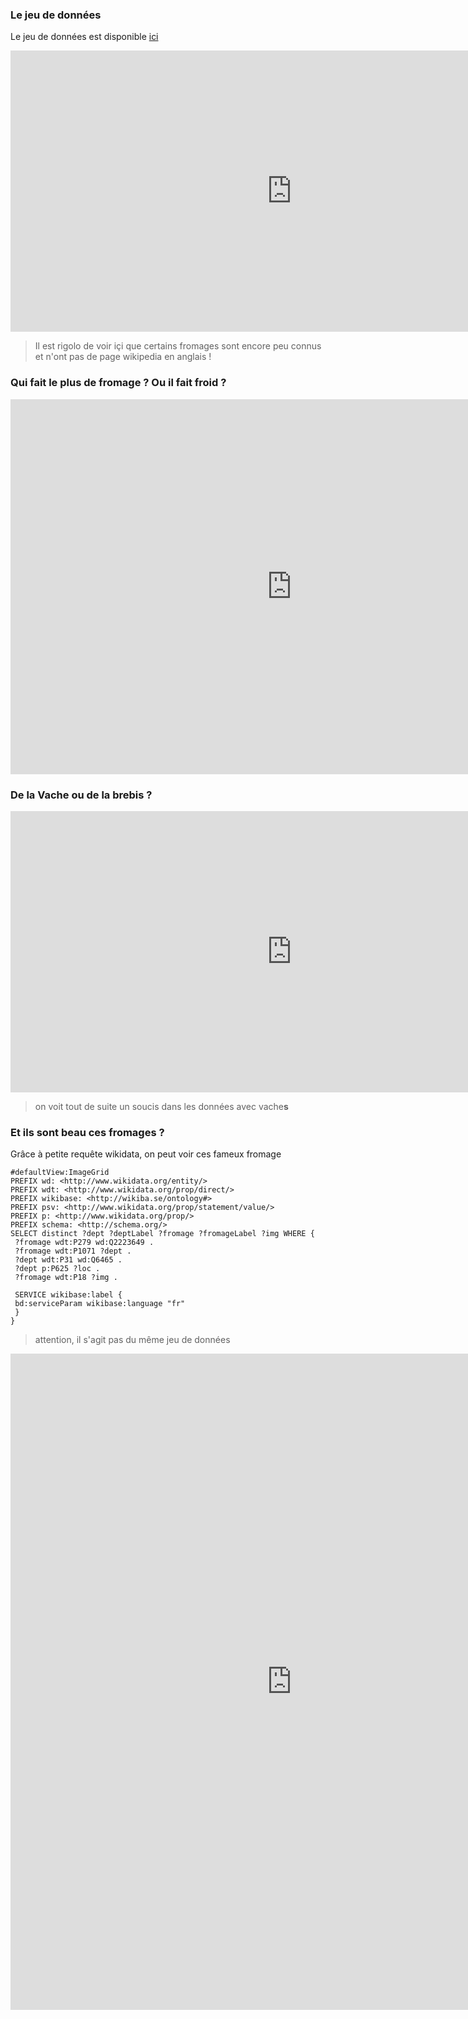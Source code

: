 ### Le jeu de données 
Le jeu de données est disponible [ici](https://data.opendatasoft.com/explore/dataset/fromagescsv-fromagescsv%40public/information/?disjunctive.fromage)
<iframe src="https://data.opendatasoft.com/explore/embed/dataset/fromagescsv-fromagescsv@public/table/?disjunctive.fromage&static=false&datasetcard=false" width="900" height="450" frameborder="0"></iframe>

> Il est rigolo de voir içi que certains fromages sont encore peu connus et n'ont pas de page wikipedia en anglais ! 

### Qui fait le plus de fromage ? Ou il fait froid ?

<iframe frameborder="0" width="900" height="600" src="https://data.opendatasoft.com/map/embed/carte_des_fromages/?&static=false&scrollWheelZoom=false"></iframe>

### De la Vache ou de la brebis ?

<iframe src="https://data.opendatasoft.com/chart/embed/?dataChart=eyJ0aW1lc2NhbGUiOiIiLCJxdWVyaWVzIjpbeyJjaGFydHMiOlt7ImFsaWduTW9udGgiOnRydWUsInR5cGUiOiJ0cmVlbWFwIiwiZnVuYyI6IkNPVU5UIiwic2NpZW50aWZpY0Rpc3BsYXkiOnRydWUsImNvbG9yIjoicmFuZ2UtY3VzdG9tIn1dLCJjb25maWciOnsiZGF0YXNldCI6ImZyb21hZ2VzY3N2LWZyb21hZ2VzY3N2QHB1YmxpYyIsIm9wdGlvbnMiOnt9fSwieEF4aXMiOiJsYWl0IiwibWF4cG9pbnRzIjoyMDAsInNvcnQiOiIiLCJzZXJpZXNCcmVha2Rvd24iOiIiLCJzZXJpZXNCcmVha2Rvd25UaW1lc2NhbGUiOiIifV0sImFsaWduTW9udGgiOnRydWUsImRpc3BsYXlMZWdlbmQiOnRydWV9&static=false&datasetcard=true" width="900" height="450" frameborder="0"></iframe>

> on voit tout de suite un soucis dans les données avec vache**s**

### Et ils sont beau ces fromages ?

Grâce à petite requête wikidata, on peut voir ces fameux fromage
```sparql
#defaultView:ImageGrid
PREFIX wd: <http://www.wikidata.org/entity/>
PREFIX wdt: <http://www.wikidata.org/prop/direct/>
PREFIX wikibase: <http://wikiba.se/ontology#>
PREFIX psv: <http://www.wikidata.org/prop/statement/value/>
PREFIX p: <http://www.wikidata.org/prop/>
PREFIX schema: <http://schema.org/>
SELECT distinct ?dept ?deptLabel ?fromage ?fromageLabel ?img WHERE {
 ?fromage wdt:P279 wd:Q2223649 .
 ?fromage wdt:P1071 ?dept .
 ?dept wdt:P31 wd:Q6465 .
 ?dept p:P625 ?loc .
 ?fromage wdt:P18 ?img .

 SERVICE wikibase:label {
 bd:serviceParam wikibase:language "fr" 
 }
}
```

> attention, il s'agit pas du même jeu de données

<iframe width="900" height="1050" frameborder="0" src="https://query.wikidata.org/embed.html#%23defaultView%3AImageGrid%0APREFIX%20wd%3A%20%3Chttp%3A%2F%2Fwww.wikidata.org%2Fentity%2F%3E%0APREFIX%20wdt%3A%20%3Chttp%3A%2F%2Fwww.wikidata.org%2Fprop%2Fdirect%2F%3E%0APREFIX%20wikibase%3A%20%3Chttp%3A%2F%2Fwikiba.se%2Fontology%23%3E%0APREFIX%20psv%3A%20%3Chttp%3A%2F%2Fwww.wikidata.org%2Fprop%2Fstatement%2Fvalue%2F%3E%0APREFIX%20p%3A%20%3Chttp%3A%2F%2Fwww.wikidata.org%2Fprop%2F%3E%0APREFIX%20schema%3A%20%3Chttp%3A%2F%2Fschema.org%2F%3E%0ASELECT%20distinct%20%3Fdept%20%3FdeptLabel%20%3Flat%20%3Flon%20%3Ffromage%20%3FfromageLabel%20%3Farticle%20%3Fimg%20WHERE%20%7B%0A%20%3Ffromage%20wdt%3AP279%20wd%3AQ2223649%20.%0A%20%3Ffromage%20wdt%3AP1071%20%3Fdept%20.%0A%20%3Fdept%20wdt%3AP31%20wd%3AQ6465%20.%0A%20%3Fdept%20p%3AP625%20%3Floc%20.%0A%20%3Floc%20psv%3AP625%20%3Fcoord%20.%0A%20%3Fcoord%20wikibase%3AgeoLatitude%20%3Flat%20.%0A%20%3Fcoord%20wikibase%3AgeoLongitude%20%3Flon%20.%0A%20%3Ffromage%20wdt%3AP18%20%3Fimg%20.%0A%20OPTIONAL%20%7B%0A%20%3Farticle%20schema%3Aabout%20%3Ffromage%20.%0A%20%3Farticle%20schema%3AinLanguage%20%22fr%22%20.%0A%20FILTER%20(SUBSTR(str(%3Farticle)%2C%201%2C%2025)%20%3D%20%22https%3A%2F%2Ffr.wikipedia.org%2F%22)%0A%20%7D%0A%20%0A%20SERVICE%20wikibase%3Alabel%20%7B%0A%20bd%3AserviceParam%20wikibase%3Alanguage%20%22fr%22%20%0A%20%7D%0A%7D%0AORDER%20BY%20%3FdeptLabel%20" referrerpolicy="origin" sandbox="allow-scripts allow-same-origin allow-popups"></iframe>
